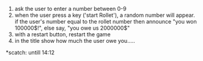 1)  ask the user to enter a number between 0-9
2) when the user press a key ('start Rollet'), a random number will appear. 
if the user's number equal to the rollet number then announce "you won 100000$!", else say, "you owe us 2000000$"
3) with a restart button, restart the game
4) in the title show how much the user owe you.....

*scatch: untill 14:12
